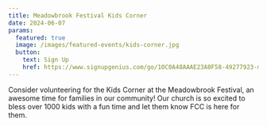 ```yaml
---
title: Meadowbrook Festival Kids Corner
date: 2024-06-07
params:
  featured: true
  image: /images/featured-events/kids-corner.jpg
  button:
    text: Sign Up
    href: https://www.signupgenius.com/go/10C0A48AAAE23A0F58-49277923-meadowbrook
---
```


Consider volunteering for the Kids Corner at the Meadowbrook Festival, an awesome time for families in our community! Our church is so excited to bless over 1000 kids with a fun time and let them know FCC is here for them.

<!--more-->
